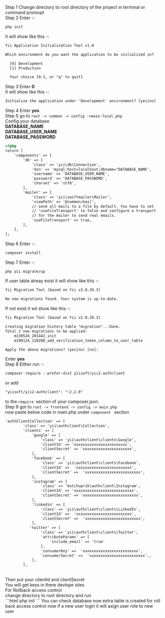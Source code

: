 Step 1  Change directory to root directory of the project in terminal or command promopt
<br>
Step 2  Enter -:
```html
php init
```

It will show like this -:

```html
Yii Application Initialization Tool v1.0

Which environment do you want the application to be initialized in?

  [0] Development
  [1] Production

  Your choice [0-1, or "q" to quit]
```
Step 3  Enter <strong>0</strong>
<br>
It will show like this -:
```html
Initialize the application under 'Development' environment? [yes|no] 
```
Step 4 Enter <strong>yes</strong>
<br>
Step 5 go to ```root -> common -> config ->main-local.php ```
<br>
Config your database
<br>
<strong>DATABASE_NAME</strong>
<br>
<strong>DATABASE_USER_NAME </strong>
<br>
<strong>DATABASE_PASSWORD </strong>

```html
<?php
return [
    'components' => [
        'db' => [
            'class' => 'yii\db\Connection',
            'dsn' => 'mysql:host=localhost;dbname="DATABASE_NAME',  
            'username' => 'DATABASE_USER_NAME',
            'password' => 'DATABASE_PASSWORD',
            'charset' => 'utf8',
        ],
        'mailer' => [
            'class' => 'yii\swiftmailer\Mailer',
            'viewPath' => '@common/mail',
            // send all mails to a file by default. You have to set
            // 'useFileTransport' to false and configure a transport
            // for the mailer to send real emails.
            'useFileTransport' => true,
        ],
    ],
];
```
Step 6 Enter -:
```html
composer install
```
Step 7 Enter -:
```html
php yii migrate/up
```
If user table alreay exist it will show like this -:
```html
Yii Migration Tool (based on Yii v2.0.39.3)

No new migrations found. Your system is up-to-date.
```
If not exist it wil show like this -:
```html
Yii Migration Tool (based on Yii v2.0.39.3)

Creating migration history table "migration"...Done.
Total 2 new migrations to be applied:
	m130524_201442_init
	m190124_110200_add_verification_token_column_to_user_table

Apply the above migrations? (yes|no) [no]:
```
Enter <strong>yes</strong>
<br>
Step 8 Either run -:
```html
composer require --prefer-dist yiisoft/yii2-authclient
```
or add
```html
"yiisoft/yii2-authclient": "~2.2.0"
```
to the ```require ```section of your composer.json.
<br>
Step 9 got to   ```root -> frontend -> config -> main.php ```
<br>
now paste below code in main.php under ```component ``` section 
```html
'authClientCollection' => [
        'class' => 'yii\authclient\Collection',
        'clients' => [
            'google' => [
                'class' => 'yii\authclient\clients\Google',
                'clientId' => 'xxxxxxxxxxxxxxxxxxxxxxxx',
                'clientSecret' => 'xxxxxxxxxxxxxxxxxxxxxx',
            ],
            'facebook' => [
                'class' => 'yii\authclient\clients\Facebook',
                'clientId' =>  'xxxxxxxxxxxxxxxxxxxxxxxxx',
                'clientSecret' =>  'xxxxxxxxxxxxxxxxxxxxxxxxx',
            ],
            'instagram' => [
                'class' => 'kotchuprik\authclient\Instagram',
                'clientId' => 'xxxxxxxxxxxxxxxxxxxxxxxxxxx',
                'clientSecret' => 'xxxxxxxxxxxxxxxxxxxxxxxxx',
            ],
            'linkedin' => [
                'class' => 'yii\authclient\clients\LinkedIn',
                'clientId' =>  'xxxxxxxxxxxxxxxxxxxxxxxxx',
                'clientSecret' =>  'xxxxxxxxxxxxxxxxxxxxxxxxx',
            ],
           'twitter' => [
                'class' => 'yii\authclient\clients\Twitter',
                'attributeParams' => [
                    'include_email' => 'true'
                ],
                'consumerKey' =>  'xxxxxxxxxxxxxxxxxxxxxxxxx',
                'consumerSecret' =>  'xxxxxxxxxxxxxxxxxxxxxxxxx',,
            ],
        ],
```
<br>
Then put your clientId and clientSecret 
<br>
You will get keys in there devlope sites
<br>
For Rollback access control
<br>
change directory to root directory and run
<br>
```html
php init
```
You can check database now extra table is created for roll back access control now if a new user login it will asign user role to new user
